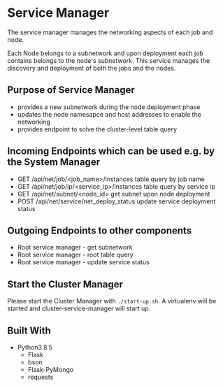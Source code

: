 # Service Manager

The service manager manages the networking aspects of each job and node. 

Each Node belongs to a subnetwork and upon deployment each job contains belongs to the node's subnetwork. This service manages the discovery and deployment of both the jobs and the nodes. 

## Purpose of Service Manager

- provides a new subnetwork during the node deployment phase
- updates the node namesapce and host addresses to enable the networking
- provides endpoint to solve the cluster-level table query

## Incoming Endpoints which can be used e.g. by the System Manager

- GET /api/net/job/<job_name>/instances table query by job name
- GET /api/net/job/ip/<service_ip>/instances table query by service ip
- GET /api/net/subnet/<node_id> get subnet upon node deployment
- POST /api/net/service/net_deploy_status update service deployment status 

## Outgoing Endpoints to other components

- Root service manager - get subnetwork
- Root service manager - root table query
- Root service manager - update service status

## Start the Cluster Manager

Please start the Cluster Manager with `./start-up.sh`.
A virtualenv will be started and cluster-service-manager will start up.

## Built With

- Python3.8.5
  - Flask
  - bson
  - Flask-PyMongo
  - requests
